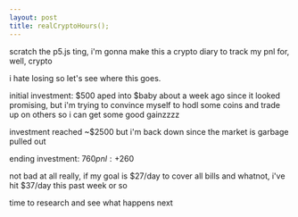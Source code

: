 ```yaml
---
layout: post
title: realCryptoHours();
---
```


scratch the p5.js ting, i'm gonna make this a crypto diary to track my pnl for, well, crypto

i hate losing so let's see where this goes.

initial investment: $500
aped into $baby about a week ago since it looked promising, but i'm trying to convince myself to hodl some coins and trade up on others so i can get some good gainzzzz

investment reached ~$2500 but i'm back down since the market is garbage
pulled out

ending investment: $760
pnl: +$260

not bad at all really, if my goal is $27/day to cover all bills and whatnot, i've hit $37/day this past week or so

time to research and see what happens next
